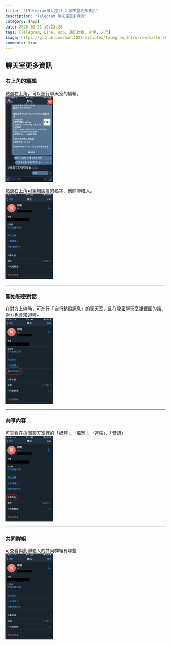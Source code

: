 ```yaml
---
title:  "[Telegram懶人包]3-2 聊天室更多資訊"
description: "Telegram 聊天室更多資訊"
category: [App]
date: 2020-02-21 10:23:28
tags: [Telegram, Line, app, 通訊軟體, 新手, 入門]
image: https://github.com/hanc1027-articles/Telegram_Intro/raw/master/Ep2%E7%A7%81%E8%A8%8A%E7%AF%87/assets/3_2_phone_chat_edit.PNG
comments: true
---
```

## 聊天室更多資訊

### 右上角的編輯
點選右上角，可以進行聊天室的編輯。  
<img src="https://github.com/hanc1027-articles/Telegram_Intro/raw/master/Ep2%E7%A7%81%E8%A8%8A%E7%AF%87/assets/3_2_phone_chat_edit.PNG" width="30%" /><br>

點選右上角可編輯朋友的名字、刪除聯絡人。  
<img src="https://github.com/hanc1027-articles/Telegram_Intro/raw/master/Ep2%E7%A7%81%E8%A8%8A%E7%AF%87/assets/3_2_phone_chat_info.jpeg" width="30%" />



---

### 開始秘密對話
在對方上線時，可進行「自行銷毀訊息」的聊天室，且在秘密聊天室裡截圖的話，對方也會知道喔~  
<img src="https://github.com/hanc1027-articles/Telegram_Intro/raw/master/Ep2%E7%A7%81%E8%A8%8A%E7%AF%87/assets/3_2_phone_chat_secret.jpeg" width="30%" />



---

### 共享內容
可查看在這個聊天室裡的「媒體」、「檔案」、「連結」、「音訊」  
<img src="https://github.com/hanc1027-articles/Telegram_Intro/raw/master/Ep2%E7%A7%81%E8%A8%8A%E7%AF%87/assets/3_2_phone_share.jpeg" width="30%" />




---

### 共同群組
可查看與此聯絡人的共同群組有哪些  
<img src="https://github.com/hanc1027-articles/Telegram_Intro/raw/master/Ep2%E7%A7%81%E8%A8%8A%E7%AF%87/assets/3_2_phone_same_group.jpeg" width="30%" />

